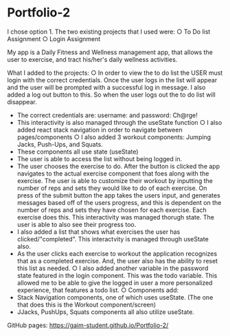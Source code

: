 # Portfolio-2
I chose option 1.
The two existing projects that I used were:
○ To Do list Assignment
○ Login Assignment

My app is a Daily Fitness and Wellness management app, that allows the user to exercise, and tract his/her's daily wellness activities. 

What I added to the projects:
○ In order to view the to do list the USER must login with the correct credentials. Once the user logs in the list will appear and the user will be prompted with a successful log in message. I also added a log out button to this. So when the user logs out the to do list will disappear. 
  - The correct credentials are: username: <any username> and password: Ch@rge!
  - This interactivity is also managed through the useState function
○ I also added react stack navigation in order to navigate between pages/components
○ I also added 3 workout components: Jumping Jacks, Push-Ups, and Squats.
  - These components all use state (useState)
  - The user is able to access the list without being logged in.
  - The user chooses the exercise to do. After the button is clicked the app navigates to the actual exercise component that foes along with the exercise. The user is able to customize their workout by inputting the number of reps and sets they would like to do of each exercise. On press of the submit button the app takes the users input, and generates messages based off of the users progress, and this is dependent on the number of reps and sets they have chosen for each exercise. Each exercise does this. This interactivity was managed thorugh state. The user is able to also see their progress too.
  - I also added a list that shows what exercises the user has clicked/"completed". This interactvity is managed through useState also. 
  - As the user clicks each exercise to workout the application recognizes that as a completed exercise. And, the user also has the ability to reset this list as needed. 
○ I also added another variable in the password state featured in the login component. This was the todo variable. This allowed me to be able to give the logged in user a more personalized experience, that features a todo list. 
○ Components add:
   - Stack Navigation components, one of which uses useState. (The one that does this is the Workout component/screen)
   - JJacks, PushUps, Squats components all also utilize useState.

GitHub pages: https://gaim-student.github.io/Portfolio-2/
